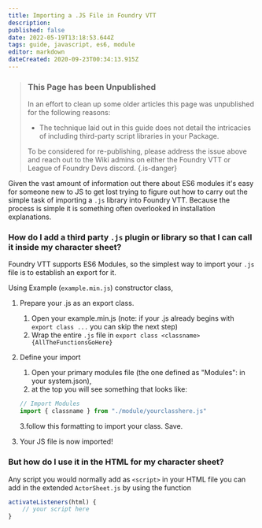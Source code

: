 ```yaml
---
title: Importing a .JS File in Foundry VTT
description: 
published: false
date: 2022-05-19T13:18:53.644Z
tags: guide, javascript, es6, module
editor: markdown
dateCreated: 2020-09-23T00:34:13.915Z
---
```


> ### This Page has been Unpublished
> In an effort to clean up some older articles this page was unpublished for the following reasons:
> - The technique laid out in this guide does not detail the intricacies of including third-party script libraries in your Package.
>
> To be considered for re-publishing, please address the issue above and reach out to the Wiki admins on either the Foundry VTT or League of Foundry Devs discord.
{.is-danger}

Given the vast amount of information out there about ES6 modules it's easy for someone new to JS to get lost trying to figure out how to carry out the simple task of importing a `.js` library into Foundry VTT. Because the process is simple it is something often overlooked in installation explanations.

### How do I add a third party `.js` plugin or library so that I can call it inside my character sheet?
Foundry VTT supports ES6 Modules, so the simplest way to import your `.js` file is to establish an export for it.

Using Example (`example.min.js`) constructor class,

1. Prepare your .js as an export class.
	1. Open your example.min.js (note: if your .js already begins with `export class ...` you can skip the next step)
	2. Wrap the entire `.js` file in `export class <classname> {AllTheFunctionsGoHere}`

2. Define your import
	1. Open your primary modules file (the one defined as "Modules": in your system.json),
	2. at the top you will see something that looks like:

	```js
	// Import Modules
	import { classname } from "./module/yourclasshere.js"
	```

	3.follow this formatting to import your class. Save.

3. Your JS file is now imported! 

### But how do I use it in the HTML for my character sheet? 

Any script you would normally add as `<script>` in your HTML file you can add in the extended `ActorSheet.js` by using the function 

```js
activateListeners(html) {
	// your script here
}
```

